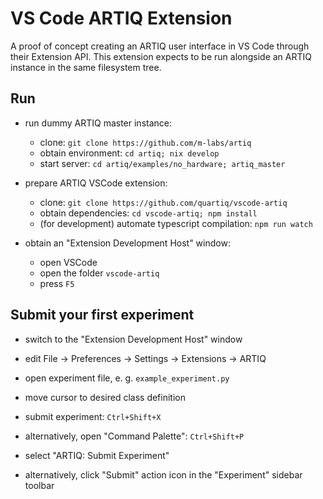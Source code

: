 # VS Code ARTIQ Extension

A proof of concept creating an ARTIQ user interface in VS Code through their Extension API.
This extension expects to be run alongside an ARTIQ instance in the same filesystem tree.

## Run

- run dummy ARTIQ master instance:
    - clone: `git clone https://github.com/m-labs/artiq`
    - obtain environment: `cd artiq; nix develop`
    - start server: `cd artiq/examples/no_hardware; artiq_master`

- prepare ARTIQ VSCode extension:
    - clone: `git clone https://github.com/quartiq/vscode-artiq`
    - obtain dependencies: `cd vscode-artiq; npm install`
    - (for development) automate typescript compilation: `npm run watch`

- obtain an "Extension Development Host" window:
    - open VSCode
    - open the folder `vscode-artiq`
    - press `F5`

## Submit your first experiment

- switch to the "Extension Development Host" window
- edit File -> Preferences -> Settings -> Extensions -> ARTIQ
- open experiment file, e. g. `example_experiment.py`
- move cursor to desired class definition
- submit experiment: `Ctrl+Shift+X`

- alternatively, open "Command Palette": `Ctrl+Shift+P`
- select "ARTIQ: Submit Experiment"

- alternatively, click "Submit" action icon in the "Experiment" sidebar toolbar
